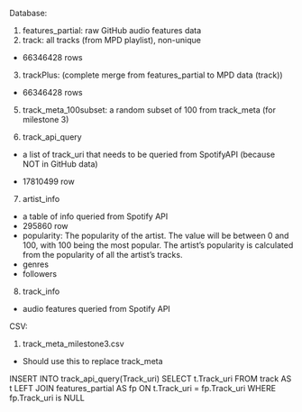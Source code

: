 Database:
1. features_partial: raw GitHub audio features data
2. track: all tracks (from MPD playlist), non-unique


* 66346428 rows


3. trackPlus: (complete merge from features_partial to MPD data (track))


* 66346428 rows


<!-- 4. track_meta: merged audio features (data from GitHub) with tracks from MPD data, dropped all playlist with non-complete audio features


* 65936696 rows -->


5. track_meta_100subset: a random subset of 100 from track_meta (for milestone 3)

6. track_api_query


- a list of track_uri that needs to be queried from SpotifyAPI (because NOT in GitHub data)


- 17810499 row


7. artist_info


- a table of info queried from Spotify API
- 295860 row
- popularity: The popularity of the artist. The value will be between 0 and 100, with 100 being the most popular. The artist’s popularity is calculated from the popularity of all the artist’s tracks.
- genres
- followers


8. track_info

- audio features queried from Spotify API


CSV:

1. track_meta_milestone3.csv

- Should use this to replace track_meta

INSERT INTO track_api_query(Track_uri)
SELECT t.Track_uri FROM track AS t
LEFT JOIN features_partial AS fp ON t.Track_uri = fp.Track_uri
WHERE fp.Track_uri is NULL
